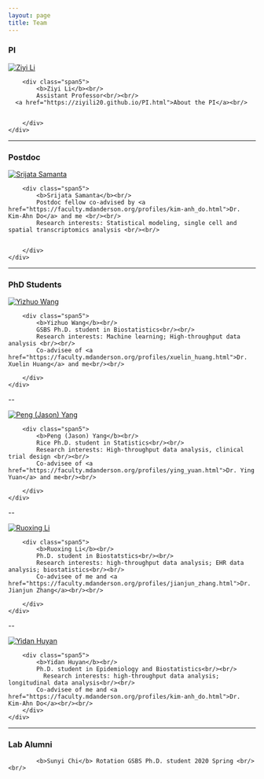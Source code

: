 ```yaml
---
layout: page
title: Team
---
```

### PI

<div class="container">


  <div class="row-fluid">
     <div class="span2">
        <a href="./assets/pics/Feng.jpg">
            <img src="./assets/pics/ZiyiLi.jpg"
                  title="Harry Feng" alt="Ziyi Li"/></a>
        	</div>

   
    
        <div class="span5">
            <b>Ziyi Li</b><br/>
			Assistant Professor<br/><br/>
      <a href="https://ziyili20.github.io/PI.html">About the PI</a><br/>
   
   
        </div>
    </div>
</div>

---
### Postdoc

<div class="container">

  <div class="row-fluid">
     <div class="span2">
        <a href="./assets/pics/Samanta.jpg">
            <img src="./assets/pics/Samanta.jpg"
                  title="Srijata Samanta" alt="Srijata Samanta"/></a>
        	</div>
    
        <div class="span5">
            <b>Srijata Samanta</b><br/>
            Postdoc fellow co-advised by <a href="https://faculty.mdanderson.org/profiles/kim-anh_do.html">Dr. Kim-Ahn Do</a> and me <br/><br/>
            Research interests: Statistical modeling, single cell and spatial transcriptomics analysis <br/><br/>
      
       
        </div>
    </div>
</div>

---



### PhD Students

<div class="container">

  <div class="row-fluid">
     <div class="span2">
        <a href="./assets/pics/YizhuoWang.jpeg">
            <img src="./assets/pics/YizhuoWang.jpeg"
                  title="Yizhuo Wang" alt="Yizhuo Wang"/></a>
        	</div>

    
        <div class="span5">
            <b>Yizhuo Wang</b><br/>
            GSBS Ph.D. student in Biostatistics<br/><br/>
            Research interests: Machine learning; High-throughput data analysis <br/><br/>
            Co-advisee of <a href="https://faculty.mdanderson.org/profiles/xuelin_huang.html">Dr. Xuelin Huang</a> and me<br/><br/>
       
        </div>
    </div>
</div>

--

<div class="container">

  <div class="row-fluid">
     <div class="span2">
        <a href="./assets/pics/PengYang.jpeg">
            <img src="./assets/pics/PengYang.jpeg"
                  title="Peng (Jason) Yang" alt="Peng (Jason) Yang"/></a>
        	</div>

    
        <div class="span5">
            <b>Peng (Jason) Yang</b><br/>
            Rice Ph.D. student in Statistics<br/><br/>
            Research interests: High-throughput data analysis, clinical trial design <br/><br/>
            Co-advisee of <a href="https://faculty.mdanderson.org/profiles/ying_yuan.html">Dr. Ying Yuan</a> and me<br/><br/>
       
        </div>
    </div>
</div>

--

<div class="container">

  <div class="row-fluid">
     <div class="span2">
        <a href="./assets/pics/RuoxingLi.jpeg">
            <img src="./assets/pics/RuoxingLi.jpeg"
                  title="Ruoxing Li" alt="Ruoxing Li"/></a>
        	</div>

    
        <div class="span5">
            <b>Ruoxing Li</b><br/>
            Ph.D. student in Biostatstics<br/><br/>
            Research interests: high-throughput data analysis; EHR data analysis; biostatistics<br/><br/>
            Co-advisee of me and <a href="https://faculty.mdanderson.org/profiles/jianjun_zhang.html">Dr. Jianjun Zhang</a><br/><br/>
       
        </div>
    </div>
</div>

--


<div class="container">

  <div class="row-fluid">
     <div class="span2">
        <a href="./assets/pics/Yidan.JPG">
            <img src="./assets/pics/Yidan.JPG"
                  title="Yidan Huyan" alt="Yidan Huyan"/></a>
        	</div>

    
        <div class="span5">
            <b>Yidan Huyan</b><br/>
            Ph.D. student in Epidemiology and Biostatistics<br/><br/>
			  Research interests: high-throughput data analysis; longitudinal data analysis<br/><br/>
            Co-advisee of me and <a href="https://faculty.mdanderson.org/profiles/kim-anh_do.html">Dr. Kim-Ahn Do</a><br/><br/>
        </div>
    </div>
</div>

---


### Lab Alumni

<div class="container">

            <b>Sunyi Chi</b> Rotation GSBS Ph.D. student 2020 Spring <br/><br/>
      
    
</div>